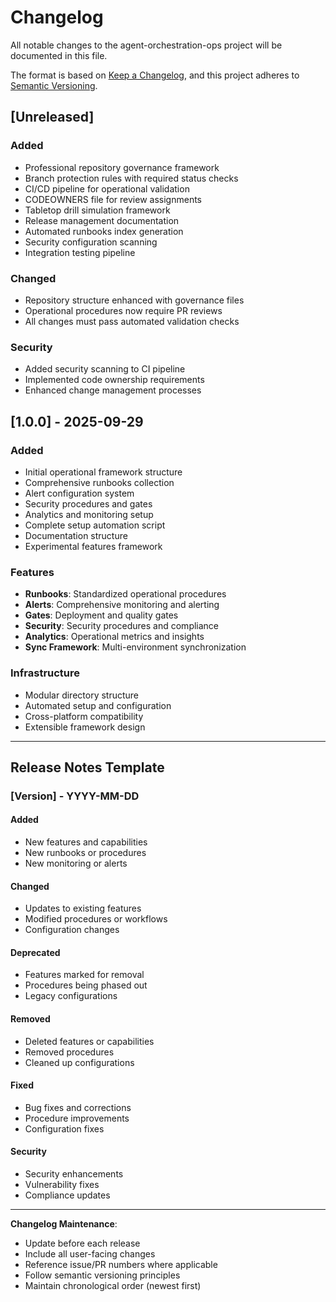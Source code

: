 
# Changelog

All notable changes to the agent-orchestration-ops project will be documented in this file.

The format is based on [Keep a Changelog](https://keepachangelog.com/en/1.0.0/),
and this project adheres to [Semantic Versioning](https://semver.org/spec/v2.0.0.html).

## [Unreleased]

### Added
- Professional repository governance framework
- Branch protection rules with required status checks
- CI/CD pipeline for operational validation
- CODEOWNERS file for review assignments
- Tabletop drill simulation framework
- Release management documentation
- Automated runbooks index generation
- Security configuration scanning
- Integration testing pipeline

### Changed
- Repository structure enhanced with governance files
- Operational procedures now require PR reviews
- All changes must pass automated validation checks

### Security
- Added security scanning to CI pipeline
- Implemented code ownership requirements
- Enhanced change management processes

## [1.0.0] - 2025-09-29

### Added
- Initial operational framework structure
- Comprehensive runbooks collection
- Alert configuration system
- Security procedures and gates
- Analytics and monitoring setup
- Complete setup automation script
- Documentation structure
- Experimental features framework

### Features
- **Runbooks**: Standardized operational procedures
- **Alerts**: Comprehensive monitoring and alerting
- **Gates**: Deployment and quality gates
- **Security**: Security procedures and compliance
- **Analytics**: Operational metrics and insights
- **Sync Framework**: Multi-environment synchronization

### Infrastructure
- Modular directory structure
- Automated setup and configuration
- Cross-platform compatibility
- Extensible framework design

---

## Release Notes Template

### [Version] - YYYY-MM-DD

#### Added
- New features and capabilities
- New runbooks or procedures
- New monitoring or alerts

#### Changed
- Updates to existing features
- Modified procedures or workflows
- Configuration changes

#### Deprecated
- Features marked for removal
- Procedures being phased out
- Legacy configurations

#### Removed
- Deleted features or capabilities
- Removed procedures
- Cleaned up configurations

#### Fixed
- Bug fixes and corrections
- Procedure improvements
- Configuration fixes

#### Security
- Security enhancements
- Vulnerability fixes
- Compliance updates

---

**Changelog Maintenance**:
- Update before each release
- Include all user-facing changes
- Reference issue/PR numbers where applicable
- Follow semantic versioning principles
- Maintain chronological order (newest first)

